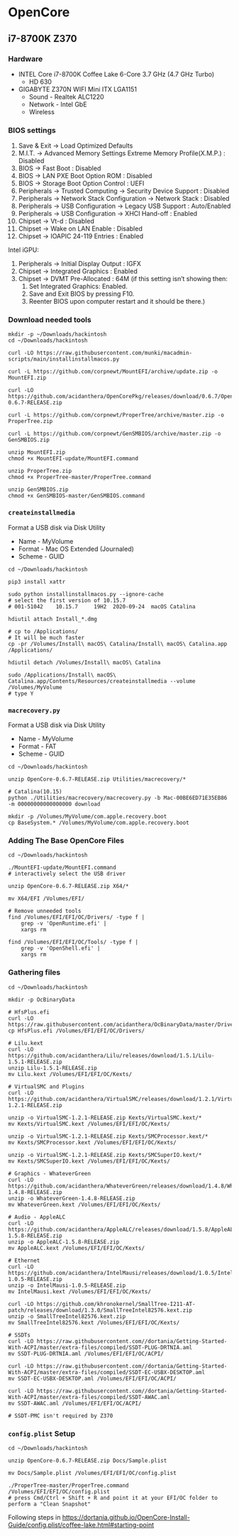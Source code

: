 # OpenCore

## i7-8700K Z370

### Hardware

* INTEL Core i7-8700K Coffee Lake 6-Core 3.7 GHz (4.7 GHz Turbo)
  * HD 630
* GIGABYTE Z370N WIFI Mini ITX LGA1151
  * Sound - Realtek ALC1220
  * Network - Intel GbE
  * Wireless

### BIOS settings

1. Save & Exit → Load Optimized Defaults
2. M.I.T. → Advanced Memory Settings Extreme Memory Profile(X.M.P.) : Disabled
3. BIOS → Fast Boot : Disabled
4. BIOS → LAN PXE Boot Option ROM : Disabled
5. BIOS → Storage Boot Option Control : UEFI
6. Peripherals → Trusted Computing → Security Device Support : Disabled
7. Peripherals → Network Stack Configuration → Network Stack : Disabled
8. Peripherals → USB Configuration → Legacy USB Support : Auto/Enabled
9. Peripherals → USB Configuration → XHCI Hand-off : Enabled
10. Chipset → Vt-d : Disabled
11. Chipset → Wake on LAN Enable : Disabled
12. Chipset → IOAPIC 24-119 Entries : Enabled

Intel iGPU:

1. Peripherals → Initial Display Output : IGFX
2. Chipset → Integrated Graphics : Enabled
3. Chipset → DVMT Pre-Allocated : 64M (if this setting isn’t showing then:
   1. Set Integrated Graphics: Enabled.
   2. Save and Exit BIOS by pressing F10.
   3. Reenter BIOS upon computer restart and it should be there.)

### Download needed tools

```shell script
mkdir -p ~/Downloads/hackintosh
cd ~/Downloads/hackintosh

curl -LO https://raw.githubusercontent.com/munki/macadmin-scripts/main/installinstallmacos.py

curl -L https://github.com/corpnewt/MountEFI/archive/update.zip -o MountEFI.zip

curl -LO https://github.com/acidanthera/OpenCorePkg/releases/download/0.6.7/OpenCore-0.6.7-RELEASE.zip

curl -L https://github.com/corpnewt/ProperTree/archive/master.zip -o ProperTree.zip

curl -L https://github.com/corpnewt/GenSMBIOS/archive/master.zip -o GenSMBIOS.zip

unzip MountEFI.zip
chmod +x MountEFI-update/MountEFI.command

unzip ProperTree.zip
chmod +x ProperTree-master/ProperTree.command

unzip GenSMBIOS.zip
chmod +x GenSMBIOS-master/GenSMBIOS.command

```

### `createinstallmedia`

Format a USB disk via Disk Utility

* Name - MyVolume
* Format - Mac OS Extended (Journaled)
* Scheme - GUID

```shell script
cd ~/Downloads/hackintosh

pip3 install xattr

sudo python installinstallmacos.py --ignore-cache
# select the first version of 10.15.7
# 001-51042    10.15.7     19H2  2020-09-24  macOS Catalina

hdiutil attach Install_*.dmg

# cp to /Applications/
# It will be much faster
cp -pr /Volumes/Install\ macOS\ Catalina/Install\ macOS\ Catalina.app /Applications/

hdiutil detach /Volumes/Install\ macOS\ Catalina

sudo /Applications/Install\ macOS\ Catalina.app/Contents/Resources/createinstallmedia --volume /Volumes/MyVolume
# type Y

```

### `macrecovery.py`

Format a USB disk via Disk Utility

* Name - MyVolume
* Format - FAT
* Scheme - GUID

```shell script
cd ~/Downloads/hackintosh

unzip OpenCore-0.6.7-RELEASE.zip Utilities/macrecovery/* 

# Catalina(10.15)
python ./Utilities/macrecovery/macrecovery.py -b Mac-00BE6ED71E35EB86 -m 00000000000000000 download

mkdir -p /Volumes/MyVolume/com.apple.recovery.boot
cp BaseSystem.* /Volumes/MyVolume/com.apple.recovery.boot

```

### Adding The Base OpenCore Files

```shell script
cd ~/Downloads/hackintosh

./MountEFI-update/MountEFI.command
# interactively select the USB driver

unzip OpenCore-0.6.7-RELEASE.zip X64/*

mv X64/EFI /Volumes/EFI/

# Remove unneeded tools
find /Volumes/EFI/EFI/OC/Drivers/ -type f |
    grep -v 'OpenRuntime.efi' |
    xargs rm

find /Volumes/EFI/EFI/OC/Tools/ -type f |
    grep -v 'OpenShell.efi' |
    xargs rm

```

### Gathering files

```shell script
cd ~/Downloads/hackintosh

mkdir -p OcBinaryData

# HfsPlus.efi
curl -LO https://raw.githubusercontent.com/acidanthera/OcBinaryData/master/Drivers/HfsPlus.efi
cp HfsPlus.efi /Volumes/EFI/EFI/OC/Drivers/

# Lilu.kext
curl -LO https://github.com/acidanthera/Lilu/releases/download/1.5.1/Lilu-1.5.1-RELEASE.zip
unzip Lilu-1.5.1-RELEASE.zip
mv Lilu.kext /Volumes/EFI/EFI/OC/Kexts/

# VirtualSMC and Plugins
curl -LO https://github.com/acidanthera/VirtualSMC/releases/download/1.2.1/VirtualSMC-1.2.1-RELEASE.zip

unzip -o VirtualSMC-1.2.1-RELEASE.zip Kexts/VirtualSMC.kext/*
mv Kexts/VirtualSMC.kext /Volumes/EFI/EFI/OC/Kexts/

unzip -o VirtualSMC-1.2.1-RELEASE.zip Kexts/SMCProcessor.kext/*
mv Kexts/SMCProcessor.kext /Volumes/EFI/EFI/OC/Kexts/

unzip -o VirtualSMC-1.2.1-RELEASE.zip Kexts/SMCSuperIO.kext/*
mv Kexts/SMCSuperIO.kext /Volumes/EFI/EFI/OC/Kexts/

# Graphics - WhateverGreen
curl -LO https://github.com/acidanthera/WhateverGreen/releases/download/1.4.8/WhateverGreen-1.4.8-RELEASE.zip
unzip -o WhateverGreen-1.4.8-RELEASE.zip
mv WhateverGreen.kext /Volumes/EFI/EFI/OC/Kexts/

# Audio - AppleALC
curl -LO https://github.com/acidanthera/AppleALC/releases/download/1.5.8/AppleALC-1.5.8-RELEASE.zip
unzip -o AppleALC-1.5.8-RELEASE.zip
mv AppleALC.kext /Volumes/EFI/EFI/OC/Kexts/

# Ethernet
curl -LO https://github.com/acidanthera/IntelMausi/releases/download/1.0.5/IntelMausi-1.0.5-RELEASE.zip
unzip -o IntelMausi-1.0.5-RELEASE.zip
mv IntelMausi.kext /Volumes/EFI/EFI/OC/Kexts/

curl -LO https://github.com/khronokernel/SmallTree-I211-AT-patch/releases/download/1.3.0/SmallTreeIntel82576.kext.zip
unzip -o SmallTreeIntel82576.kext.zip
mv SmallTreeIntel82576.kext /Volumes/EFI/EFI/OC/Kexts/

# SSDTs
curl -LO https://raw.githubusercontent.com//dortania/Getting-Started-With-ACPI/master/extra-files/compiled/SSDT-PLUG-DRTNIA.aml
mv SSDT-PLUG-DRTNIA.aml /Volumes/EFI/EFI/OC/ACPI/

curl -LO https://raw.githubusercontent.com//dortania/Getting-Started-With-ACPI/master/extra-files/compiled/SSDT-EC-USBX-DESKTOP.aml
mv SSDT-EC-USBX-DESKTOP.aml /Volumes/EFI/EFI/OC/ACPI/

curl -LO https://raw.githubusercontent.com//dortania/Getting-Started-With-ACPI/master/extra-files/compiled/SSDT-AWAC.aml
mv SSDT-AWAC.aml /Volumes/EFI/EFI/OC/ACPI/

# SSDT-PMC isn't required by Z370 

```

### `config.plist` Setup

```shell script
cd ~/Downloads/hackintosh

unzip OpenCore-0.6.7-RELEASE.zip Docs/Sample.plist

mv Docs/Sample.plist /Volumes/EFI/EFI/OC/config.plist

./ProperTree-master/ProperTree.command /Volumes/EFI/EFI/OC/config.plist
# press Cmd/Ctrl + Shift + R and point it at your EFI/OC folder to perform a "Clean Snapshot"

```

Following steps in <https://dortania.github.io/OpenCore-Install-Guide/config.plist/coffee-lake.html#starting-point>
